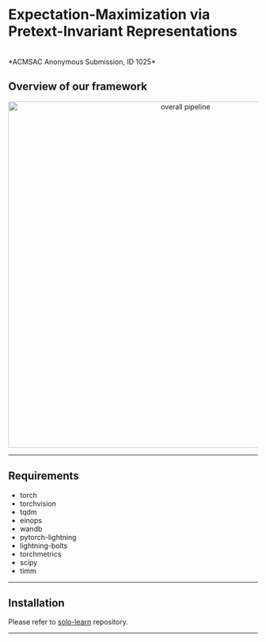 # Expectation-Maximization via Pretext-Invariant Representations<br>
<br />
*ACMSAC Anonymous Submission, ID 1025*

## Overview of our framework
<p align="center">
    <img src="https://i.ibb.co/qpy86L6/main-arch.png" width="700" alt="overall pipeline">
<p>

---
## Requirements
* torch
* torchvision
* tqdm
* einops
* wandb
* pytorch-lightning
* lightning-bolts
* torchmetrics
* scipy
* timm
---

## Installation

Please refer to [solo-learn](https://github.com/vturrisi/solo-learn) repository.

---
